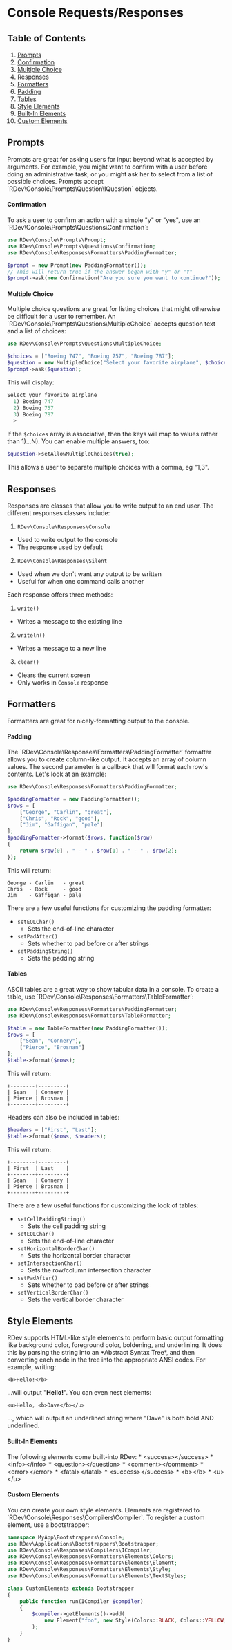 # Console Requests/Responses

## Table of Contents
1. [Prompts](#prompts)
  1. [Confirmation](#confirmation)
  2. [Multiple Choice](#multiple-choice)
2. [Responses](#responses)
3. [Formatters](#formatters)
  1. [Padding](#padding)
  2. [Tables](#tables)
4. [Style Elements](#style-elements)
  1. [Built-In Elements](#built-in-elements)
  2. [Custom Elements](#custom-elements)

<h2 id="prompts">Prompts</h2>
Prompts are great for asking users for input beyond what is accepted by arguments.  For example, you might want to confirm with a user before doing an administrative task, or you might ask her to select from a list of possible choices.  Prompts accept `RDev\Console\Prompts\Question\IQuestion` objects.

<h4 id="confirmation">Confirmation</h4>
To ask a user to confirm an action with a simple "y" or "yes", use an `RDev\Console\Prompts\Questions\Confirmation`:

```php
use RDev\Console\Prompts\Prompt;
use RDev\Console\Prompts\Questions\Confirmation;
use RDev\Console\Responses\Formatters\PaddingFormatter;

$prompt = new Prompt(new PaddingFormatter());
// This will return true if the answer began with "y" or "Y"
$prompt->ask(new Confirmation("Are you sure you want to continue?"));
```

<h4 id="multiple-choice">Multiple Choice</h4>
Multiple choice questions are great for listing choices that might otherwise be difficult for a user to remember.  An `RDev\Console\Prompts\Questions\MultipleChoice` accepts question text and a list of choices:

```php
use RDev\Console\Prompts\Questions\MultipleChoice;

$choices = ["Boeing 747", "Boeing 757", "Boeing 787"];
$question = new MultipleChoice("Select your favorite airplane", $choices);
$prompt->ask($question);
```

This will display:

```php
Select your favorite airplane
  1) Boeing 747
  2) Boeing 757
  3) Boeing 787
  > 
```

If the `$choices` array is associative, then the keys will map to values rather than 1)...N).  You can enable multiple answers, too:

```php
$question->setAllowMultipleChoices(true);
```

This allows a user to separate multiple choices with a comma, eg "1,3".

<h2 id="responses">Responses</h2>
Responses are classes that allow you to write output to an end user.  The different responses classes include:

1. `RDev\Console\Responses\Console`
  * Used to write output to the console
  * The response used by default
2. `RDev\Console\Responses\Silent`
  * Used when we don't want any output to be written
  * Useful for when one command calls another
  
Each response offers three methods:

1. `write()`
  * Writes a message to the existing line
2. `writeln()`
  * Writes a message to a new line
3. `clear()`
  * Clears the current screen
  * Only works in `Console` response

<h2 id="formatters">Formatters</h2>
Formatters are great for nicely-formatting output to the console.

<h4 id="padding">Padding</h4>
The `RDev\Console\Responses\Formatters\PaddingFormatter` formatter allows you to create column-like output.  It accepts an array of column values.  The second parameter is a callback that will format each row's contents.  Let's look at an example:
 
```php
use RDev\Console\Responses\Formatters\PaddingFormatter;

$paddingFormatter = new PaddingFormatter();
$rows = [
    ["George", "Carlin", "great"],
    ["Chris", "Rock", "good"],
    ["Jim", "Gaffigan", "pale"]
];
$paddingFormatter->format($rows, function($row)
{
    return $row[0] . " - " . $row[1] . " - " . $row[2];
});
```

This will return:
```
George - Carlin   - great
Chris  - Rock     - good
Jim    - Gaffigan - pale
```

There are a few useful functions for customizing the padding formatter:

* `setEOLChar()`
  * Sets the end-of-line character
* `setPadAfter()`
  * Sets whether to pad before or after strings
* `setPaddingString()`
  * Sets the padding string

<h4 id="tables">Tables</h4>
ASCII tables are a great way to show tabular data in a console.  To create a table, use `RDev\Console\Responses\Formatters\TableFormatter`:

```php
use RDev\Console\Responses\Formatters\PaddingFormatter;
use RDev\Console\Responses\Formatters\TableFormatter;

$table = new TableFormatter(new PaddingFormatter());
$rows = [
    ["Sean", "Connery"],
    ["Pierce", "Brosnan"]
];
$table->format($rows);
```

This will return:

```
+--------+---------+
| Sean   | Connery |
| Pierce | Brosnan |
+--------+---------+
```

Headers can also be included in tables:

```php
$headers = ["First", "Last"];
$table->format($rows, $headers);
```

This will return:

```
+--------+---------+
| First  | Last    |
+--------+---------+
| Sean   | Connery |
| Pierce | Brosnan |
+--------+---------+
```

There are a few useful functions for customizing the look of tables:

* `setCellPaddingString()`
  * Sets the cell padding string
* `setEOLChar()`
  * Sets the end-of-line character
* `setHorizontalBorderChar()`
  * Sets the horizontal border character
* `setIntersectionChar()`
  * Sets the row/column intersection character
* `setPadAfter()`
  * Sets whether to pad before or after strings
* `setVerticalBorderChar()`
  * Sets the vertical border character

<h2 id="style-elements">Style Elements</h2>
RDev supports HTML-like style elements to perform basic output formatting like background color, foreground color, boldening, and underlining.  It does this by parsing the string into an *Abstract Syntax Tree*, and then converting each node in the tree into the appropriate ANSI codes.  For example, writing:

```
<b>Hello!</b>
```

...will output "<b>Hello!</b>".  You can even nest elements:

```
<u>Hello, <b>Dave</b></u>
```

..., which will output an underlined string where "Dave" is both bold AND underlined.

<h4 id="built-in-elements">Built-In Elements</h4>
The following elements come built-into RDev:
* &lt;success&gt;&lt;/success&gt;
* &lt;info&gt;&lt;/info&gt;
* &lt;question&gt;&lt;/question&gt;
* &lt;comment&gt;&lt;/comment&gt;
* &lt;error&gt;&lt;/error&gt;
* &lt;fatal&gt;&lt;/fatal&gt;
* &lt;success&gt;&lt;/success&gt;
* &lt;b&gt;&lt;/b&gt;
* &lt;u&gt;&lt;/u&gt;

<h4 id="custom-elements">Custom Elements</h4>
You can create your own style elements.  Elements are registered to `RDev\Console\Responses\Compilers\Compiler`.  To register a custom element, use a bootstrapper:

```php
namespace MyApp\Bootstrappers\Console;
use RDev\Applications\Bootstrappers\Bootstrapper;
use RDev\Console\Responses\Compilers\ICompiler;
use RDev\Console\Responses\Formatters\Elements\Colors;
use RDev\Console\Responses\Formatters\Elements\Element;
use RDev\Console\Responses\Formatters\Elements\Style;
use RDev\Console\Responses\Formatters\Elements\TextStyles;

class CustomElements extends Bootstrapper
{
    public function run(ICompiler $compiler)
    {
        $compiler->getElements()->add(
            new Element("foo", new Style(Colors::BLACK, Colors::YELLOW, [TextStyles::BOLD]))
        );
    }
}
```